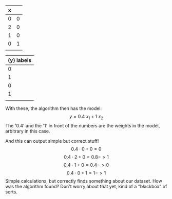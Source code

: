 | x |  |
| ---- | ---- |
| 0 | 0 |
| 2 | 0 |
| 1 | 0 |
| 0 | 1 |
|  |  |


| (y) labels |
| ------ |
| 0      |
| 1      |
| 0      |
| 1      |
|        |
With these, the algorithm then has the model: $$y = 0.4\ x_1 + 1\ x_2$$
The '0.4' and the '1' in front of the numbers are the weights in the model, arbitrary in this case.

And this can output simple but correct stuff!
$$0.4 \cdot 0 + 0 = 0$$
$$0.4 \cdot 2 + 0 = 0.8 -> 1$$
$$0.4 \cdot 1 + 0 = 0.4 -> 0$$
$$0.4 \cdot 0 + 1 = 1 -> 1$$
Simple calculations, but correctly finds something about our dataset. How was the algorithm found? Don't worry about that yet, kind of a "blackbox" of sorts.
